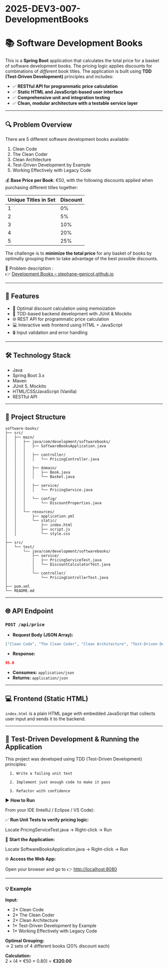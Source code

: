 # 2025-DEV3-007-DevelopmentBooks

# 📚 Software Development Books 

This is a **Spring Boot** application that calculates the total price for a basket of software development books. The pricing logic applies discounts for combinations of *different* book titles. The application is built using **TDD (Test-Driven Development)** principles and includes:

- ✅ **RESTful API for programmatic price calculation**
- ✅ **Static HTML and JavaScript-based user interface**
- ✅ **Comprehensive unit and integration testing**
- ✅ **Clean, modular architecture with a testable service layer**

---

## 🔍 Problem Overview

There are 5 different software development books available:

1. Clean Code  
2. The Clean Coder  
3. Clean Architecture  
4. Test-Driven Development by Example  
5. Working Effectively with Legacy Code

💰 **Base Price per Book**: €50, with the following discounts applied when purchasing different titles together:

| Unique Titles in Set | Discount   |
|----------------------|------------|
| 1                    | 0%         |
| 2                    | 5%         |
| 3                    | 10%        |
| 4                    | 20%        |
| 5                    | 25%        |

The challenge is to **minimize the total price** for any basket of books by optimally grouping them to take advantage of the best possible discounts.

📄 Problem description :  
👉 [Development Books – stephane-genicot.github.io](https://stephane-genicot.github.io/DevelopmentBooks.html)

---

## 🚀 Features

- 🧠 Optimal discount calculation using memoization  
- 🧪 TDD-based backend development with JUnit & Mockito  
- 🌐 REST API for programmatic price calculation  
- 💻 Interactive web frontend using HTML + JavaScript  
- 🔒 Input validation and error handling  

---

## 🛠️ Technology Stack

- Java 
- Spring Boot 3.x
- Maven
- JUnit 5, Mockito
- HTML/CSS/JavaScript (Vanilla)
- RESTful API

---

## 📁 Project Structure

```
software-books/
├── src/
│   ├── main/
│   │   ├── java/com/development/softwarebooks/
│   │   │   ├── SoftwareBooksApplication.java
│   │   │
│   │   │   ├── controller/
│   │   │   │   └── PricingController.java
│   │   │
│   │   │   ├── domain/
│   │   │   │   ├── Book.java
│   │   │   │   └── Basket.java
│   │   │
│   │   │   ├── service/
│   │   │   │   └── PricingService.java
│   │   │
│   │   │   └── config/
│   │   │       └── DiscountProperties.java
│   │   │
│   │   └── resources/
│   │       ├── application.yml
│   │       └── static/
│   │           ├── index.html
│   │           ├── script.js
│   │           └── style.css
│
├── src/
│   └── test/
│       └── java/com/development/softwarebooks/
│           ├── service/
│           │   ├── PricingServiceTest.java
│           │   └── DiscountCalculatorTest.java
│           │
│           └── controller/
│               └── PricingControllerTest.java
│
├── pom.xml
└── README.md
```

---

## 🌐 API Endpoint

### `POST /api/price`

- **Request Body (JSON Array):**
```json
["Clean Code", "The Clean Coder", "Clean Architecture", "Test-Driven Development by Example","Working Effectively with Legacy Code"]
```

- **Response:**
```json
95.0
```

- **Consumes:** `application/json`
- **Returns:** `application/json`

---

## 💻 Frontend (Static HTML)

`index.html` is a plain HTML page with embedded JavaScript that collects user input and sends it to the backend.


---

## 🧪 Test-Driven Development & Running the Application

This project was developed using TDD (Test-Driven Development) principles:

      1. Write a failing unit test

      2. Implement just enough code to make it pass

      3. Refactor with confidence

▶️ **How to Run**

From your IDE (IntelliJ / Eclipse / VS Code):

✅ **Run Unit Tests to verify pricing logic:**

Locate PricingServiceTest.java → Right-click → Run

🚀 **Start the Application:**

Locate SoftwareBooksApplication.java → Right-click → Run

🌐 **Access the Web App:**

Open your browser and go to 👉 [http://localhost:8080](http://localhost:8080/)

---

 ### 💡 Example

**Input:**
- 2× Clean Code  
- 2× The Clean Coder  
- 2× Clean Architecture  
- 1× Test-Driven Development by Example  
- 1× Working Effectively with Legacy Code  

**Optimal Grouping:**  
→ 2 sets of 4 different books (20% discount each)

**Calculation:**  
2 × (4 × €50 × 0.80) = **€320.00**
